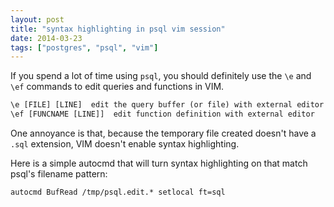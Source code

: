```yaml
---
layout: post
title: "syntax highlighting in psql vim session"
date: 2014-03-23 
tags: ["postgres", "psql", "vim"]
---
```


If you spend a lot of time using `psql`, you should definitely use the `\e` and
`\ef` commands to edit queries and functions in VIM.

```txt
\e [FILE] [LINE]  edit the query buffer (or file) with external editor 
\ef [FUNCNAME [LINE]]  edit function definition with external editor
```

One annoyance is that, because the temporary file created doesn't have a `.sql`
extension, VIM doesn't enable syntax highlighting. 


Here is a simple autocmd that will turn syntax highlighting on that match
psql's filename pattern:
```vim
autocmd BufRead /tmp/psql.edit.* setlocal ft=sql
```

